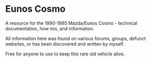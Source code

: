 # Eunos Cosmo
A resource for the 1990-1995 Mazda/Eunos Cosmo - technical documentation, how-tos, and information.


All information here was found on various forums, groups, defunct websites, or has been discovered and written by myself. 

Free for anyone to use to keep this rare old vehicle alive.
